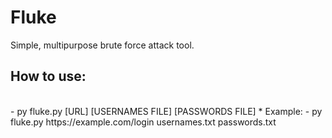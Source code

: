 # Fluke
Simple, multipurpose brute force attack tool.

<h2>How to use:</h2><br>
    - py fluke.py [URL] [USERNAMES FILE] [PASSWORDS FILE]
    * Example:
        - py fluke.py https://example.com/login usernames.txt passwords.txt
